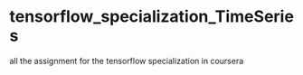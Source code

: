 # tensorflow_specialization_TimeSeries
all the assignment for the tensorflow specialization in coursera
